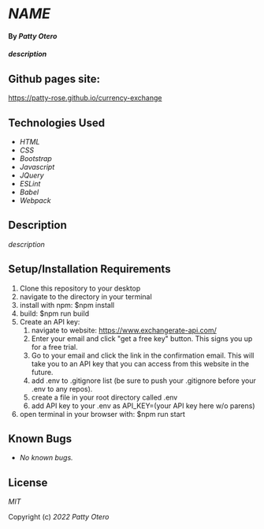 # _NAME_

#### By _**Patty Otero**_

#### _description_

## Github pages site: 
https://patty-rose.github.io/currency-exchange
## Technologies Used

* _HTML_
* _CSS_
* _Bootstrap_
* _Javascript_
* _JQuery_
* _ESLint_
* _Babel_
* _Webpack_

## Description

_description_

## Setup/Installation Requirements

1. Clone this repository to your desktop
2. navigate to the directory in your terminal
3. install with npm: $npm install
4. build: $npm run build
5. Create an API key: 
    1. navigate to website: https://www.exchangerate-api.com/
    2. Enter your email and click "get a free key" button. This signs you up for a free trial.
    3. Go to your email and click the link in the confirmation email. This will take you to an API key that you can access from this website in the future.
    4. add .env to .gitignore list (be sure to push your .gitignore before your .env to any repos).
    5. create a file in your root directory called .env
    6. add API key to your .env as 
        API_KEY=(your API key here w/o parens)
6. open terminal in your browser with: $npm run start

## Known Bugs

* _No known bugs._

## License

_MIT_

Copyright (c) _2022_ _Patty Otero_
